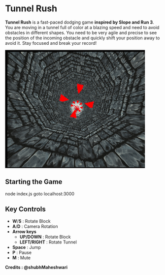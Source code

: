 # Tunnel Rush

**Tunnel Rush** is a fast-paced dodging game **inspired by Slope and Run 3**. 
You are moving in a tunnel full of color at a blazing speed and need to 
avoid obstacles in different shapes. You need to be very agile and 
precise to see the position of the incoming obstacle and quickly shift 
your position away to avoid it. Stay focused and break your record!

![Screenshot of Game](./assets/webgl.gif "Screenshot")

## Starting the Game
node index.js
goto localhost:3000

## Key Controls

- **W**/**S** : Rotate Block
- **A**/**D** : Camera Rotation
- **Arrow keys**
  - **UP/DOWN** : Rotate Block
  - **LEFT/RIGHT** : Rotate Tunnel
- **Space** : Jump
- **P** : Pause
- **M** : Mute

**Credits : @shubhMaheshwari**
